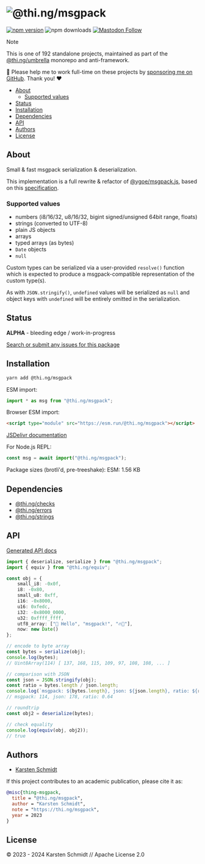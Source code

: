 <!-- This file is generated - DO NOT EDIT! -->
<!-- Please see: https://github.com/thi-ng/umbrella/blob/develop/CONTRIBUTING.md#changes-to-readme-files -->
# ![@thi.ng/msgpack](https://media.thi.ng/umbrella/banners-20230807/thing-msgpack.svg?fa18b6a1)

[![npm version](https://img.shields.io/npm/v/@thi.ng/msgpack.svg)](https://www.npmjs.com/package/@thi.ng/msgpack)
![npm downloads](https://img.shields.io/npm/dm/@thi.ng/msgpack.svg)
[![Mastodon Follow](https://img.shields.io/mastodon/follow/109331703950160316?domain=https%3A%2F%2Fmastodon.thi.ng&style=social)](https://mastodon.thi.ng/@toxi)

> [!NOTE]
> This is one of 192 standalone projects, maintained as part
> of the [@thi.ng/umbrella](https://github.com/thi-ng/umbrella/) monorepo
> and anti-framework.
>
> 🚀 Please help me to work full-time on these projects by [sponsoring me on
> GitHub](https://github.com/sponsors/postspectacular). Thank you! ❤️

- [About](#about)
  - [Supported values](#supported-values)
- [Status](#status)
- [Installation](#installation)
- [Dependencies](#dependencies)
- [API](#api)
- [Authors](#authors)
- [License](#license)

## About

Small & fast msgpack serialization & deserialization.

This implementation is a full rewrite & refactor of
[@ygoe/msgpack.js](https://github.com/ygoe/msgpack.js), based on this
[specification](https://github.com/msgpack/msgpack/blob/8aa09e2a6a9180a49fc62ecfefe149f063cc5e4b/spec.md).

### Supported values

- numbers (i8/16/32, u8/16/32, bigint signed/unsigned 64bit range, floats)
- strings (converted to UTF-8)
- plain JS objects
- arrays
- typed arrays (as bytes)
- `Date` objects
- `null`

Custom types can be serialized via a user-provided `resolve()` function which is
expected to produce a msgpack-compatible representation of the custom type(s).

As with `JSON.stringify()`, `undefined` values will be serialized as `null` and
object keys with `undefined` will be entirely omitted in the serialization.

## Status

**ALPHA** - bleeding edge / work-in-progress

[Search or submit any issues for this package](https://github.com/thi-ng/umbrella/issues?q=%5Bmsgpack%5D+in%3Atitle)

## Installation

```bash
yarn add @thi.ng/msgpack
```

ESM import:

```ts
import * as msg from "@thi.ng/msgpack";
```

Browser ESM import:

```html
<script type="module" src="https://esm.run/@thi.ng/msgpack"></script>
```

[JSDelivr documentation](https://www.jsdelivr.com/)

For Node.js REPL:

```js
const msg = await import("@thi.ng/msgpack");
```

Package sizes (brotli'd, pre-treeshake): ESM: 1.56 KB

## Dependencies

- [@thi.ng/checks](https://github.com/thi-ng/umbrella/tree/develop/packages/checks)
- [@thi.ng/errors](https://github.com/thi-ng/umbrella/tree/develop/packages/errors)
- [@thi.ng/strings](https://github.com/thi-ng/umbrella/tree/develop/packages/strings)

## API

[Generated API docs](https://docs.thi.ng/umbrella/msgpack/)

```ts tangle:export/readme.ts
import { deserialize, serialize } from "@thi.ng/msgpack";
import { equiv } from "@thi.ng/equiv";

const obj = {
    small_i8: -0x0f,
    i8: -0x80,
    small_u8: 0xff,
    i16: -0x8000,
    u16: 0xfedc,
    i32: -0x8000_0000,
    u32: 0xffff_ffff,
    utf8_array: ["👋 Hello", "msgpack!", "🔥🤌"],
    now: new Date()
};

// encode to byte array
const bytes = serialize(obj);
console.log(bytes);
// Uint8Array(114) [ 137, 168, 115, 109, 97, 108, 108, ... ]

// comparison with JSON
const json = JSON.stringify(obj);
const ratio = bytes.length / json.length;
console.log(`msgpack: ${bytes.length}, json: ${json.length}, ratio: ${ratio.toFixed(2)}`);
// msgpack: 114, json: 178, ratio: 0.64

// roundtrip
const obj2 = deserialize(bytes);

// check equality
console.log(equiv(obj, obj2));
// true
```

## Authors

- [Karsten Schmidt](https://thi.ng)

If this project contributes to an academic publication, please cite it as:

```bibtex
@misc{thing-msgpack,
  title = "@thi.ng/msgpack",
  author = "Karsten Schmidt",
  note = "https://thi.ng/msgpack",
  year = 2023
}
```

## License

&copy; 2023 - 2024 Karsten Schmidt // Apache License 2.0
